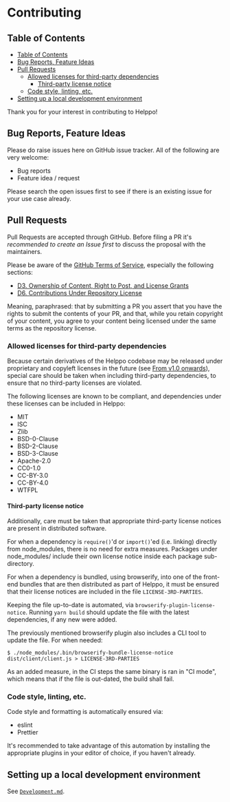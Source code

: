 # Contributing

## Table of Contents

<!-- hohhoijaa -->

- [Table of Contents](#table-of-contents)
- [Bug Reports, Feature Ideas](#bug-reports-feature-ideas)
- [Pull Requests](#pull-requests)
  - [Allowed licenses for third-party dependencies](#allowed-licenses-for-third-party-dependencies)
    - [Third-party license notice](#third-party-license-notice)
  - [Code style, linting, etc.](#code-style-linting-etc)
- [Setting up a local development environment](#setting-up-a-local-development-environment)

<!-- /hohhoijaa -->

Thank you for your interest in contributing to Helppo!

## Bug Reports, Feature Ideas

Please do raise issues here on GitHub issue tracker. All of the following are very welcome:

- Bug reports
- Feature idea / request

Please search the open issues first to see if there is an existing issue for your use case already.

## Pull Requests

Pull Requests are accepted through GitHub. Before filing a PR it's _recommended to create an Issue first_ to discuss the proposal with the maintainers.

Please be aware of the [GitHub Terms of Service](https://github.com/site/terms), especially the following sections:

- [D3. Ownership of Content, Right to Post, and License Grants](https://github.com/site/terms#3-ownership-of-content-right-to-post-and-license-grants)
- [D6. Contributions Under Repository License](https://github.com/site/terms#6-contributions-under-repository-license)

Meaning, paraphrased: that by submitting a PR you assert that you have the rights to submit the contents of your PR, and that, while you retain copyright of your content, you agree to your content being licensed under the same terms as the repository license.

### Allowed licenses for third-party dependencies

Because certain derivatives of the Helppo codebase may be released under proprietary and copyleft licenses in the future (see [From v1.0 onwards](../README.md#from-v10-onwards)), special care should be taken when including third-party dependencies, to ensure that no third-party licenses are violated.

The following licenses are known to be compliant, and dependencies under these licenses can be included in Helppo:

- MIT
- ISC
- Zlib
- BSD-0-Clause
- BSD-2-Clause
- BSD-3-Clause
- Apache-2.0
- CC0-1.0
- CC-BY-3.0
- CC-BY-4.0
- WTFPL

#### Third-party license notice

Additionally, care must be taken that appropriate third-party license notices are present in distributed software.

For when a dependency is `require()`'d or `import()`'ed (i.e. linking) directly from node_modules, there is no need for extra measures. Packages under node_modules/ include their own license notice inside each package sub-directory.

For when a dependency is bundled, using browserify, into one of the front-end bundles that are then distributed as part of Helppo, it must be ensured that their license notices are included in the file `LICENSE-3RD-PARTIES`.

Keeping the file up-to-date is automated, via `browserify-plugin-license-notice`. Running `yarn build` should update the file with the latest dependencies, if any new were added.

The previously mentioned browserify plugin also includes a CLI tool to update the file. For when needed:

```shell
$ ./node_modules/.bin/browserify-bundle-license-notice dist/client/client.js > LICENSE-3RD-PARTIES
```

As an added measure, in the CI steps the same binary is ran in "CI mode", which means that if the file is out-dated, the build shall fail.

### Code style, linting, etc.

Code style and formatting is automatically ensured via:

- eslint
- Prettier

It's recommended to take advantage of this automation by installing the appropriate plugins in your editor of choice, if you haven't already.

## Setting up a local development environment

See [`Development.md`](./Development.md).
